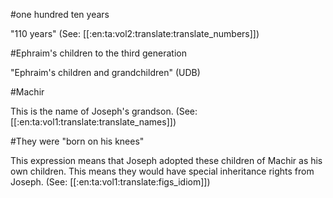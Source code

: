 #one hundred ten years

"110 years" (See: [[:en:ta:vol2:translate:translate_numbers]])

#Ephraim's children to the third generation

"Ephraim's children and grandchildren" (UDB)

#Machir

This is the name of Joseph's grandson. (See: [[:en:ta:vol1:translate:translate_names]])

#They were "born on his knees"

This expression means that Joseph adopted these children of Machir as his own children. This means they would have special inheritance rights from Joseph. (See: [[:en:ta:vol1:translate:figs_idiom]])